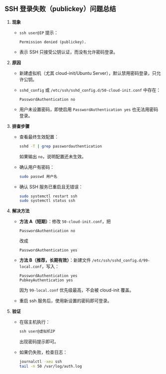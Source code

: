 ## **SSH 登录失败（publickey）问题总结**

1. **现象**
   
   - `ssh user@IP` 提示：
     
     ```
     Permission denied (publickey).
     ```
   
   - 表示 SSH 只接受公钥认证，而没有允许密码登录。

2. **原因**
   
   - 新建虚拟机（尤其 cloud-init/Ubuntu Server），默认禁用密码登录，只允许公钥。
   
   - `sshd_config` 或 `/etc/ssh/sshd_config.d/50-cloud-init.conf` 中存在：
     
     ```
     PasswordAuthentication no
     ```
   
   - 用户未设置密码，即使启用 `PasswordAuthentication yes` 也无法用密码登录。

3. **排查步骤**
   
   - 查看最终生效配置：
     
     ```bash
     sshd -T | grep passwordauthentication
     ```
     
     如果输出 `no`，说明配置还未生效。
   
   - 确认用户有密码：
     
     ```bash
     sudo passwd 用户名
     ```
   
   - 确认 SSH 服务已重启且无错误：
     
     ```bash
     sudo systemctl restart ssh
     sudo systemctl status ssh
     ```

4. **解决方法**
   
   - **方法 A（短期）**：修改 `50-cloud-init.conf`，把
     
     ```
     PasswordAuthentication no
     ```
     
     改成
     
     ```
     PasswordAuthentication yes
     ```
   
   - **方法 B（推荐，长期有效）**：新建文件 `/etc/ssh/sshd_config.d/99-local.conf`，写入：
     
     ```
     PasswordAuthentication yes
     PubkeyAuthentication yes
     ```
     
     因为 `99-local.conf` 优先级最高，不会被 cloud-init 覆盖。
   
   - 重启 ssh 服务后，使用新设置的密码即可登录。

5. **验证**
   
   - 在宿主机执行：
     
     ```powershell
     ssh user@虚拟机IP
     ```
     
     出现密码提示即可。
   
   - 如果仍失败，检查日志：
     
     ```bash
     journalctl -xeu ssh
     tail -n 50 /var/log/auth.log
     ```
